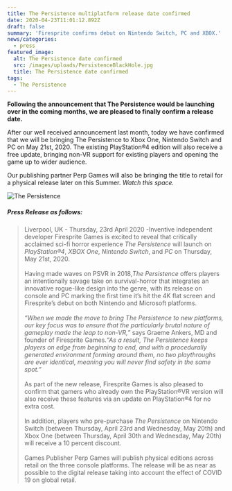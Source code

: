 ```yaml
---
title: The Persistence multiplatform release date confirmed
date: 2020-04-23T11:01:12.892Z
draft: false
summary: 'Firesprite confirms debut on Nintendo Switch, PC and XBOX.'
news/categories:
  - press
featured_image:
  alt: The Persistence date confirmed
  src: /images/uploads/PersistenceBlackHole.jpg
  title: The Persistence date confirmed
tags:
  - The Persistence
---
```

**Following the announcement that The Persistence would be launching over in the coming months, we are pleased to finally confirm a release date.**  

After our well received announcement last month, today we have confirmed that we will be bringing The Persistence to Xbox One, Nintendo Switch and PC on May 21st, 2020. The existing PlayStation®4 edition will also receive a free update, bringing non-VR support for existing players and opening the game up to wider audience.

Our publishing partner Perp Games will also be bringing the title to retail for a physical release later on this Summer. *Watch this space.*

![The Persistence](/images/uploads/PersistenceDateAnnounce.jpg "The Persistence")

##### **Press Release as follows:**

> Liverpool, UK - Thursday, 23rd April 2020 -Inventive independent developer Firesprite Games is excited to reveal that critically acclaimed sci-fi horror experience *The Persistence* will launch on *PlayStation®4*, *XBOX One*, *Nintendo Switch*, and *PC* on Thursday, May 21st, 2020.\
> \
> Having made waves on PSVR in 2018,*The Persistence* offers players an intentionally savage take on survival-horror that integrates an innovative rogue-like design into the genre, with its release on console and PC marking the first time it’s hit the 4K flat screen and Firesprite’s debut on both Nintendo and Microsoft platforms.\
> \
> *“When we made the move to bring The Persistence to new platforms, our key focus was to ensure that the particularly brutal nature of gameplay made the leap to non-VR,”* says Graeme Ankers, MD and founder of Firesprite Games.*“As a result, The Persistence keeps players on edge from beginning to end, and with a procedurally generated environment forming around them, no two playthroughs are ever identical, meaning you will never find safety in the same spot.”*\
> \
> As part of the new release, Firesprite Games is also pleased to confirm that gamers who already own the PlayStation®VR version will also receive these features via an update on PlayStation®4 for no extra cost.\
> \
> In addition, players who pre-purchase *The Persistence* on Nintendo Switch (between Thursday, April 23rd and Wednesday, May 20th) and Xbox One (between Thursday, April 30th and Wednesday, May 20th) will receive a 10 percent discount.\
> \
> Games Publisher Perp Games will publish physical editions across retail on the three console platforms. The release will be as near as possible to the digital release taking into account the effect of COVID 19 on global retail.
